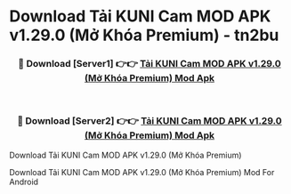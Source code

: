 # Download Tải KUNI Cam MOD APK v1.29.0 (Mở Khóa Premium) - tn2bu


<div align="center">
<h3>🔴 Download [Server1] 👉👉 <a href="https://apk-comot.site?title=Tải_KUNI_Cam_MOD_APK_v1.29.0_(Mở_Khóa_Premium)">Tải KUNI Cam MOD APK v1.29.0 (Mở Khóa Premium) Mod Apk</a></h3><br>
<h3>🔴 Download [Server2] 👉👉 <a href="https://apk-comot.site?title=Tải_KUNI_Cam_MOD_APK_v1.29.0_(Mở_Khóa_Premium)">Tải KUNI Cam MOD APK v1.29.0 (Mở Khóa Premium) Mod Apk</a></h3>
</div>



Download Tải KUNI Cam MOD APK v1.29.0 (Mở Khóa Premium) 

Download Tải KUNI Cam MOD APK v1.29.0 (Mở Khóa Premium) Mod For Android